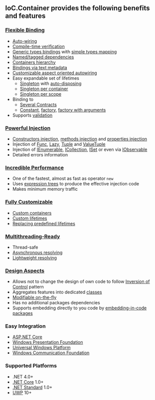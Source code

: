 ## IoC.Container provides the following benefits and features

### [Flexible Binding](https://github.com/DevTeam/IoCContainer#binding)

  - [Auto-wiring](https://github.com/DevTeam/IoCContainer#auto-wiring)
  - [Compile-time verification](https://github.com/DevTeam/IoCContainer#manual-auto-wiring)
  - [Generic types bindings](https://github.com/DevTeam/IoCContainer#generics) with [simple types mapping](https://github.com/DevTeam/IoCContainer#generic-auto-wiring)
  - [Named/tagged dependencies](https://github.com/DevTeam/IoCContainer#tags)
  - [Containers hierarchy](https://github.com/DevTeam/IoCContainer#child-container)
  - [Bindings via text metadata](https://github.com/DevTeam/IoCContainer#configuration-via-a-text-metadata)
  - [Customizable aspect oriented autowiring](https://github.com/DevTeam/IoCContainer#aspect-oriented-autowiring)
  - Easy expandable set of lifetimes
    - [Singleton](https://github.com/DevTeam/IoCContainer#singleton-lifetime) with [auto-disposing](https://github.com/DevTeam/IoCContainer#auto-dispose-singleton-during-containers-dispose)
    - [Singleton per container](https://github.com/DevTeam/IoCContainer#container-singleton-lifetime)
    - [Singleton per scope](https://github.com/DevTeam/IoCContainer#scope-singleton-lifetime)
  - Binding to
    - [Several Contracts](https://github.com/DevTeam/IoCContainer#several-contracts)
    - [Constant](https://github.com/DevTeam/IoCContainer#constant), [factory](https://github.com/DevTeam/IoCContainer#func), [factory with arguments](https://github.com/DevTeam/IoCContainer#func-with-arguments)
  - Supports [validation](https://github.com/DevTeam/IoCContainer#validation)

### [Powerful Injection](https://github.com/DevTeam/IoCContainer#injection)

  - [Сonstructors injection](https://github.com/DevTeam/IoCContainer#constructor-auto-wiring), [methods injection](https://github.com/DevTeam/IoCContainer#method-injection) and [properties injection](https://github.com/DevTeam/IoCContainer#property-injection)
  - Injection of [Func](https://github.com/DevTeam/IoCContainer#resolve-func), [Lazy](https://github.com/DevTeam/IoCContainer#resolve-lazy), [Tuple](https://github.com/DevTeam/IoCContainer#resolve-tuple) and [ValueTuple](https://github.com/DevTeam/IoCContainer#resolve-valuetuple)
  - Injection of [IEnumerable](https://github.com/DevTeam/IoCContainer#resolve-all-appropriate-instances-as-ienumerable), [ICollection](https://github.com/DevTeam/IoCContainer#resolve-all-appropriate-instances-as-icollection), [ISet](https://github.com/DevTeam/IoCContainer#resolve-all-appropriate-instances-as-iset) or even via [IObservable](https://github.com/DevTeam/IoCContainer#resolve-all-appropriate-instances-as-iobservable-source)
  - Detailed errors information

### [Incredible Performance](https://github.com/DevTeam/IoCContainer#why-this-one)

  - One of the fastest, almost as fast as operator `new`
  - Uses [expression trees](https://docs.microsoft.com/en-us/dotnet/csharp/expression-trees) to produce the effective injection code
  - Makes minimum memory traffic

### [Fully Customizable](https://github.com/DevTeam/IoCContainer#customization)

  - [Custom containers](https://github.com/DevTeam/IoCContainer#custom-child-container)
  - [Custom lifetimes](https://github.com/DevTeam/IoCContainer#custom-lifetime)
  - [Replacing predefined lifetimes](https://github.com/DevTeam/IoCContainer#replace-lifetime)

### [Multithreading-Ready](https://github.com/DevTeam/IoCContainer#multithreading)

  - Thread-safe
  - [Asynchronous resolving](https://github.com/DevTeam/IoCContainer#asynchronous-resolve)
  - [Lightweight resolving](https://github.com/DevTeam/IoCContainer#asynchronous-lightweight-resolve)

### [Design Aspects](https://github.com/DevTeam/IoCContainer#design)

  - Allows not to change the design of own code to follow [Inversion of Control](https://martinfowler.com/articles/injection.html) pattern
  - Aggregates features into dedicated [classes](https://github.com/DevTeam/IoCContainer#configuration-class)
  - [Modifiable on-the-fly](https://github.com/DevTeam/IoCContainer#change-configuration-on-the-fly)
  - Has no additional packages dependencies
  - Supports embedding directly to you code by [embedding-in-code packages](https://github.com/DevTeam/IoCContainer#nuget-packages)

### Easy Integration

  - [ASP.NET Core](https://github.com/DevTeam/IoCContainer#aspnet-core)
  - [Windows Presentation Foundation](https://github.com/DevTeam/IoCContainer/Samples/WpfApp/README.md)
  - [Universal Windows Platform](https://github.com/DevTeam/IoCContainer/Samples/UwpApp/README.md)
  - [Windows Communication Foundation](https://github.com/DevTeam/IoCContainer/Samples/WcfServiceLibrary/README.md)

### Supported Platforms

  - .NET 4.0+
  - [.NET Core](https://docs.microsoft.com/en-us/dotnet/core/) 1.0+
  - [.NET Standard](https://docs.microsoft.com/en-us/dotnet/standard/net-standard) 1.0+
  - [UWP](https://docs.microsoft.com/en-us/windows/uwp/index) 10+

